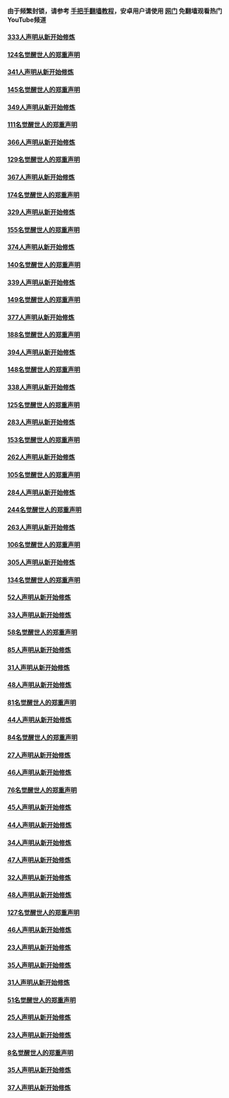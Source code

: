 #### 由于频繁封锁，请参考 [手把手翻墙教程](https://github.com/gfw-breaker/guides/wiki/)，安卓用户请使用 [网门](https://github.com/gfw-breaker/nogfw/blob/master/dl.md?t=06300401) 免翻墙观看热门YouTube频道 

#### [333人声明从新开始修炼](../pages/91/427525.md?t=06300401) 

#### [124名觉醒世人的郑重声明](../pages/91/427524.md?t=06300401) 

#### [341人声明从新开始修炼](../pages/91/427255.md?t=06300401) 

#### [145名觉醒世人的郑重声明](../pages/91/427254.md?t=06300401) 

#### [349人声明从新开始修炼](../pages/91/426969.md?t=06300401) 

#### [111名觉醒世人的郑重声明](../pages/91/426968.md?t=06300401) 

#### [366人声明从新开始修炼](../pages/91/426737.md?t=06300401) 

#### [129名觉醒世人的郑重声明](../pages/91/426736.md?t=06300401) 

#### [367人声明从新开始修炼](../pages/91/426421.md?t=06300401) 

#### [174名觉醒世人的郑重声明](../pages/91/426420.md?t=06300401) 

#### [329人声明从新开始修炼](../pages/91/426139.md?t=06300401) 

#### [155名觉醒世人的郑重声明](../pages/91/426138.md?t=06300401) 

#### [374人声明从新开始修炼](../pages/91/425811.md?t=06300401) 

#### [140名觉醒世人的郑重声明](../pages/91/425810.md?t=06300401) 

#### [339人声明从新开始修炼](../pages/91/425690.md?t=06300401) 

#### [149名觉醒世人的郑重声明](../pages/91/425689.md?t=06300401) 

#### [377人声明从新开始修炼](../pages/91/424867.md?t=06300401) 

#### [188名觉醒世人的郑重声明](../pages/91/424866.md?t=06300401) 

#### [394人声明从新开始修炼](../pages/91/423914.md?t=06300401) 

#### [148名觉醒世人的郑重声明](../pages/91/423913.md?t=06300401) 

#### [338人声明从新开始修炼](../pages/91/423540.md?t=06300401) 

#### [125名觉醒世人的郑重声明](../pages/91/423539.md?t=06300401) 

#### [283人声明从新开始修炼](../pages/91/423296.md?t=06300401) 

#### [153名觉醒世人的郑重声明](../pages/91/423295.md?t=06300401) 

#### [262人声明从新开始修炼](../pages/91/423004.md?t=06300401) 

#### [105名觉醒世人的郑重声明](../pages/91/423003.md?t=06300401) 

#### [284人声明从新开始修炼](../pages/91/422707.md?t=06300401) 

#### [244名觉醒世人的郑重声明](../pages/91/422706.md?t=06300401) 

#### [263人声明从新开始修炼](../pages/91/422553.md?t=06300401) 

#### [106名觉醒世人的郑重声明](../pages/91/422552.md?t=06300401) 

#### [305人声明从新开始修炼](../pages/91/422153.md?t=06300401) 

#### [134名觉醒世人的郑重声明](../pages/91/422152.md?t=06300401) 

#### [52人声明从新开始修炼](../pages/91/421846.md?t=06300401) 

#### [33人声明从新开始修炼](../pages/91/421804.md?t=06300401) 

#### [58名觉醒世人的郑重声明](../pages/91/421845.md?t=06300401) 

#### [85人声明从新开始修炼](../pages/91/421769.md?t=06300401) 

#### [31人声明从新开始修炼](../pages/91/421763.md?t=06300401) 

#### [48人声明从新开始修炼](../pages/91/421605.md?t=06300401) 

#### [81名觉醒世人的郑重声明](../pages/91/421656.md?t=06300401) 

#### [44人声明从新开始修炼](../pages/91/421544.md?t=06300401) 

#### [84名觉醒世人的郑重声明](../pages/91/421543.md?t=06300401) 

#### [27人声明从新开始修炼](../pages/91/421465.md?t=06300401) 

#### [46人声明从新开始修炼](../pages/91/421454.md?t=06300401) 

#### [76名觉醒世人的郑重声明](../pages/91/421453.md?t=06300401) 

#### [45人声明从新开始修炼](../pages/91/421452.md?t=06300401) 

#### [44人声明从新开始修炼](../pages/91/421422.md?t=06300401) 

#### [34人声明从新开始修炼](../pages/91/421322.md?t=06300401) 

#### [47人声明从新开始修炼](../pages/91/421264.md?t=06300401) 

#### [32人声明从新开始修炼](../pages/91/421225.md?t=06300401) 

#### [48人声明从新开始修炼](../pages/91/421202.md?t=06300401) 

#### [127名觉醒世人的郑重声明](../pages/91/421224.md?t=06300401) 

#### [46人声明从新开始修炼](../pages/91/421203.md?t=06300401) 

#### [23人声明从新开始修炼](../pages/91/421138.md?t=06300401) 

#### [35人声明从新开始修炼](../pages/91/421122.md?t=06300401) 

#### [31人声明从新开始修炼](../pages/91/421081.md?t=06300401) 

#### [51名觉醒世人的郑重声明](../pages/91/421080.md?t=06300401) 

#### [25人声明从新开始修炼](../pages/91/421020.md?t=06300401) 

#### [23人声明从新开始修炼](../pages/91/420884.md?t=06300401) 

#### [8名觉醒世人的郑重声明](../pages/91/420883.md?t=06300401) 

#### [35人声明从新开始修炼](../pages/91/420809.md?t=06300401) 

#### [37人声明从新开始修炼](../pages/91/420766.md?t=06300401) 

